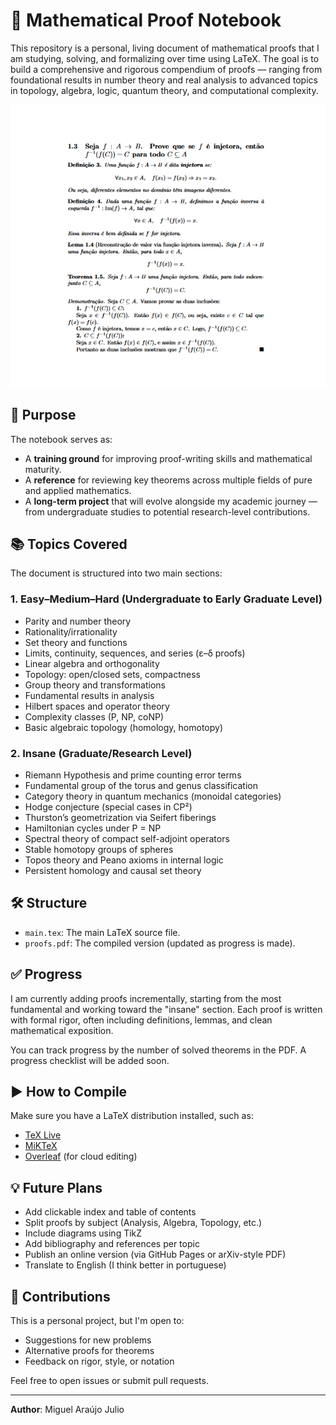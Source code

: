 # 📘 Mathematical Proof Notebook

This repository is a personal, living document of mathematical proofs that I am studying, solving, and formalizing over time using LaTeX. The goal is to build a comprehensive and rigorous compendium of proofs — ranging from foundational results in number theory and real analysis to advanced topics in topology, algebra, logic, quantum theory, and computational complexity.

<div align="center">
  
![](/img_paper.png)

</div>

## 📌 Purpose

The notebook serves as:

- A **training ground** for improving proof-writing skills and mathematical maturity.
- A **reference** for reviewing key theorems across multiple fields of pure and applied mathematics.
- A **long-term project** that will evolve alongside my academic journey — from undergraduate studies to potential research-level contributions.

## 📚 Topics Covered

The document is structured into two main sections:

### 1. Easy–Medium–Hard (Undergraduate to Early Graduate Level)

- Parity and number theory
- Rationality/irrationality
- Set theory and functions
- Limits, continuity, sequences, and series (ε–δ proofs)
- Linear algebra and orthogonality
- Topology: open/closed sets, compactness
- Group theory and transformations
- Fundamental results in analysis
- Hilbert spaces and operator theory
- Complexity classes (P, NP, coNP)
- Basic algebraic topology (homology, homotopy)

### 2. Insane (Graduate/Research Level)

- Riemann Hypothesis and prime counting error terms
- Fundamental group of the torus and genus classification
- Category theory in quantum mechanics (monoidal categories)
- Hodge conjecture (special cases in CP²)
- Thurston’s geometrization via Seifert fiberings
- Hamiltonian cycles under P = NP
- Spectral theory of compact self-adjoint operators
- Stable homotopy groups of spheres
- Topos theory and Peano axioms in internal logic
- Persistent homology and causal set theory

## 🛠 Structure

- `main.tex`: The main LaTeX source file.
- `proofs.pdf`: The compiled version (updated as progress is made).

## ✅ Progress

I am currently adding proofs incrementally, starting from the most fundamental and working toward the "insane" section. Each proof is written with formal rigor, often including definitions, lemmas, and clean mathematical exposition.

You can track progress by the number of solved theorems in the PDF. A progress checklist will be added soon.

## ▶️ How to Compile

Make sure you have a LaTeX distribution installed, such as:

- [TeX Live](https://www.tug.org/texlive/)
- [MiKTeX](https://miktex.org/)
- [Overleaf](https://overleaf.com/) (for cloud editing)

## 💡 Future Plans

* Add clickable index and table of contents
* Split proofs by subject (Analysis, Algebra, Topology, etc.)
* Include diagrams using TikZ
* Add bibliography and references per topic
* Publish an online version (via GitHub Pages or arXiv-style PDF)
* Translate to English (I think better in portuguese)

## 🤝 Contributions

This is a personal project, but I'm open to:

* Suggestions for new problems
* Alternative proofs for theorems
* Feedback on rigor, style, or notation

Feel free to open issues or submit pull requests.

---

**Author**: Miguel Araújo Julio
